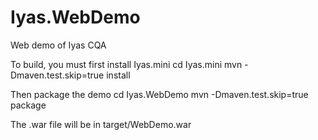 # Iyas.WebDemo
Web demo of Iyas CQA

To build, you must first install Iyas.mini
cd Iyas.mini
mvn -Dmaven.test.skip=true install

Then package the demo
cd Iyas.WebDemo
mvn -Dmaven.test.skip=true package

The .war file will be in target/WebDemo.war
